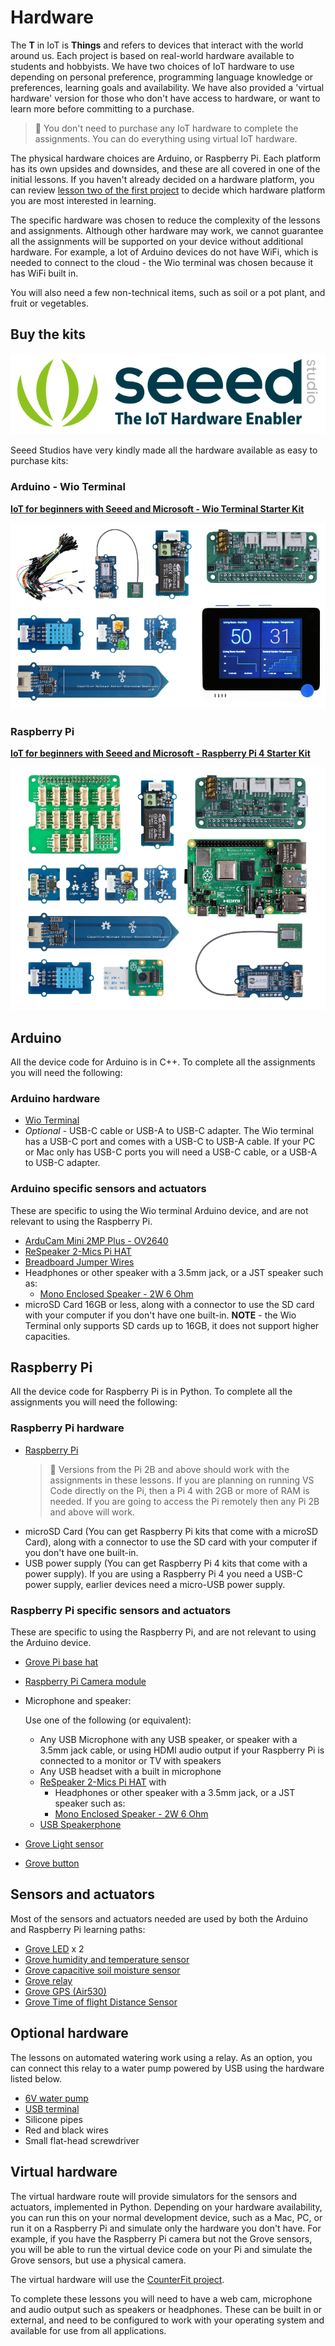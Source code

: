 # Hardware

The **T** in IoT is **Things** and refers to devices that interact with the world around us. Each project is based on real-world hardware available to students and hobbyists. We have two choices of IoT hardware to use depending on personal preference, programming language knowledge or preferences, learning goals and availability. We have also provided a 'virtual hardware' version for those who don't have access to hardware, or want to learn more before committing to a purchase.

> 💁 You don't need to purchase any IoT hardware to complete the assignments. You can do everything using virtual IoT hardware.

The physical hardware choices are Arduino, or Raspberry Pi. Each platform has its own upsides and downsides, and these are all covered in one of the initial lessons. If you haven't already decided on a hardware platform, you can review [lesson two of the first project](./1-getting-started/lessons/2-deeper-dive/README.md) to decide which hardware platform you are most interested in learning.

The specific hardware was chosen to reduce the complexity of the lessons and assignments. Although other hardware may work, we cannot guarantee all the assignments will be supported on your device without additional hardware. For example, a lot of Arduino devices do not have WiFi, which is needed to connect to the cloud - the Wio terminal was chosen because it has WiFi built in.

You will also need a few non-technical items, such as soil or a pot plant, and fruit or vegetables.

## Buy the kits

![The Seeed studios logo](./images/seeed-logo.png)

Seeed Studios have very kindly made all the hardware available as easy to purchase kits:

### Arduino - Wio Terminal

**[IoT for beginners with Seeed and Microsoft - Wio Terminal Starter Kit](https://www.seeedstudio.com/IoT-for-beginners-with-Seeed-and-Microsoft-Wio-Terminal-Starter-Kit-p-5006.html)**

[![The Wio Terminal hardware kit](./images/wio-hardware-kit.png)](https://www.seeedstudio.com/IoT-for-beginners-with-Seeed-and-Microsoft-Wio-Terminal-Starter-Kit-p-5006.html)

### Raspberry Pi

**[IoT for beginners with Seeed and Microsoft - Raspberry Pi 4 Starter Kit](https://www.seeedstudio.com/IoT-for-beginners-with-Seeed-and-Microsoft-Raspberry-Pi-Starter-Kit-p-5004.html)**

[![The Raspberry Pi Terminal hardware kit](./images/pi-hardware-kit.png)](https://www.seeedstudio.com/IoT-for-beginners-with-Seeed-and-Microsoft-Raspberry-Pi-Starter-Kit-p-5004.html)

## Arduino

All the device code for Arduino is in C++. To complete all the assignments you will need the following:

### Arduino hardware

* [Wio Terminal](https://www.seeedstudio.com/Wio-Terminal-p-4509.html)
* *Optional* - USB-C cable or USB-A to USB-C adapter. The Wio terminal has a USB-C port and comes with a USB-C to USB-A cable. If your PC or Mac only has USB-C ports you will need a USB-C cable, or a USB-A to USB-C adapter.

### Arduino specific sensors and actuators

These are specific to using the Wio terminal Arduino device, and are not relevant to using the Raspberry Pi.

* [ArduCam Mini 2MP Plus - OV2640](https://www.arducam.com/product/arducam-2mp-spi-camera-b0067-arduino/)
* [ReSpeaker 2-Mics Pi HAT](https://www.seeedstudio.com/ReSpeaker-2-Mics-Pi-HAT.html)
* [Breadboard Jumper Wires](https://www.seeedstudio.com/Breadboard-Jumper-Wire-Pack-241mm-200mm-160mm-117m-p-234.html)
* Headphones or other speaker with a 3.5mm jack, or a JST speaker such as:
  * [Mono Enclosed Speaker - 2W 6 Ohm](https://www.seeedstudio.com/Mono-Enclosed-Speaker-2W-6-Ohm-p-2832.html)
* microSD Card 16GB or less, along with a connector to use the SD card with your computer if you don't have one built-in. **NOTE** - the Wio Terminal only supports SD cards up to 16GB, it does not support higher capacities.

## Raspberry Pi

All the device code for Raspberry Pi is in Python. To complete all the assignments you will need the following:

### Raspberry Pi hardware

* [Raspberry Pi](https://www.raspberrypi.org/products/raspberry-pi-4-model-b/)
  > 💁 Versions from the Pi 2B and above should work with the assignments in these lessons. If you are planning on running VS Code directly on the Pi, then a Pi 4 with 2GB or more of RAM is needed. If you are going to access the Pi remotely then any Pi 2B and above will work.
* microSD Card (You can get Raspberry Pi kits that come with a microSD Card), along with a connector to use the SD card with your computer if you don't have one built-in.
* USB power supply (You can get Raspberry Pi 4 kits that come with a power supply). If you are using a Raspberry Pi 4 you need a USB-C power supply, earlier devices need a micro-USB power supply.

### Raspberry Pi specific sensors and actuators

These are specific to using the Raspberry Pi, and are not relevant to using the Arduino device.

* [Grove Pi base hat](https://www.seeedstudio.com/Grove-Base-Hat-for-Raspberry-Pi.html)
* [Raspberry Pi Camera module](https://www.raspberrypi.org/products/camera-module-v2/)
* Microphone and speaker:

  Use one of the following (or equivalent):
  * Any USB Microphone with any USB speaker, or speaker with a 3.5mm jack cable, or using HDMI audio output if your Raspberry Pi is connected to a monitor or TV with speakers
  * Any USB headset with a built in microphone
  * [ReSpeaker 2-Mics Pi HAT](https://www.seeedstudio.com/ReSpeaker-2-Mics-Pi-HAT.html) with
    * Headphones or other speaker with a 3.5mm jack, or a JST speaker such as:
    * [Mono Enclosed Speaker - 2W 6 Ohm](https://www.seeedstudio.com/Mono-Enclosed-Speaker-2W-6-Ohm-p-2832.html)
  * [USB Speakerphone](https://www.amazon.com/USB-Speakerphone-Conference-Business-Microphones/dp/B07Q3D7F8S/ref=sr_1_1?dchild=1&keywords=m0&qid=1614647389&sr=8-1)
* [Grove Light sensor](https://www.seeedstudio.com/Grove-Light-Sensor-v1-2-LS06-S-phototransistor.html)
* [Grove button](https://www.seeedstudio.com/Grove-Button.html)

## Sensors and actuators

Most of the sensors and actuators needed are used by both the Arduino and Raspberry Pi learning paths:

* [Grove LED](https://www.seeedstudio.com/Grove-LED-Pack-p-4364.html) x 2
* [Grove humidity and temperature sensor](https://www.seeedstudio.com/Grove-Temperature-Humidity-Sensor-DHT11.html)
* [Grove capacitive soil moisture sensor](https://www.seeedstudio.com/Grove-Capacitive-Moisture-Sensor-Corrosion-Resistant.html)
* [Grove relay](https://www.seeedstudio.com/Grove-Relay.html)
* [Grove GPS (Air530)](https://www.seeedstudio.com/Grove-GPS-Air530-p-4584.html)
* [Grove Time of flight Distance Sensor](https://www.seeedstudio.com/Grove-Time-of-Flight-Distance-Sensor-VL53L0X.html)

## Optional hardware

The lessons on automated watering work using a relay. As an option, you can connect this relay to a water pump powered by USB using the hardware listed below.

* [6V water pump](https://www.seeedstudio.com/6V-Mini-Water-Pump-p-1945.html)
* [USB terminal](https://www.adafruit.com/product/3628)
* Silicone pipes
* Red and black wires
* Small flat-head screwdriver

## Virtual hardware

The virtual hardware route will provide simulators for the sensors and actuators, implemented in Python. Depending on your hardware availability, you can run this on your normal development device, such as a Mac, PC, or run it on a Raspberry Pi and simulate only the hardware you don't have. For example, if you have the Raspberry Pi camera but not the Grove sensors, you will be able to run the virtual device code on your Pi and simulate the Grove sensors, but use a physical camera.

The virtual hardware will use the [CounterFit project](https://github.com/CounterFit-IoT/CounterFit).

To complete these lessons you will need to have a web cam, microphone and audio output such as speakers or headphones. These can be built in or external, and need to be configured to work with your operating system and available for use from all applications.
